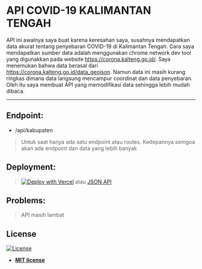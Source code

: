 # API COVID-19 KALIMANTAN TENGAH

API ini awalnya saya buat karena keresahan saya, susahnya mendapatkan data akurat tentang penyebaran COVID-19 di Kalimantan Tengah.
Cara saya mendapatkan sumber data adalah menggunakan chrome network dev tool yang digunakkan pada website https://corona.kalteng.go.id/.
Saya menemukan bahwa data berasal dari https://corona.kalteng.go.id/data_geojson. Namun data ini masih kurang ringkas dimana data langsung
mencampur coordinat dan data penyebaran. Oleh itu saya membuat API yang memodifikasi data sehingga lebih mudah dibaca.

---

## Endpoint:
  * /api/kabupaten
>Untuk saat hanya ada satu endpoint atau routes. Kedepannya semgoa akan ada endpoint dan data yang lebih banyak

## Deployment:
>[![Deploy with Vercel](https://vercel.com/button)](https://vercel.com/import/git?s=https%3A%2F%2Fgithub.com%2FReynadi531%2Fapi-covid19-kalteng) atau
>[JSON API](https://api-covid19-kalteng.vercel.app/api/kabupaten)

## Problems:
> API masih lambat

## License

[![License](http://img.shields.io/:license-mit-blue.svg?style=flat-square)](http://badges.mit-license.org)

- **[MIT license](http://opensource.org/licenses/mit-license.php)**
